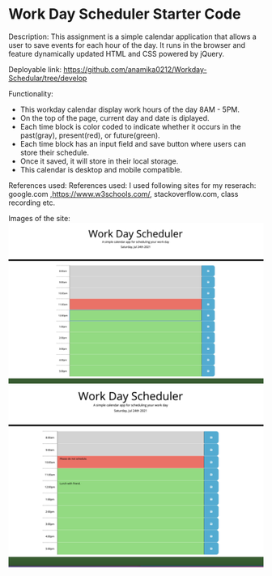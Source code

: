 # Work Day Scheduler Starter Code

Description:
This assignment is a simple calendar application that allows a user to save events for each hour of the day. 
It runs in the browser and feature dynamically updated HTML and CSS powered by jQuery.

Deployable link: https://github.com/anamika0212/Workday-Schedular/tree/develop

Functionality:
- This workday calendar display work hours of the day 8AM - 5PM.
- On the top of the page, current day and date is diplayed.
- Each time block is color coded to indicate whether it occurs in the past(gray), present(red), or future(green).
- Each time block has an input field and save button where users can store their schedule.
- Once it saved, it will store in their local storage.
- This calendar is desktop and mobile compatible.

References used:
References used: I used following sites for my reserach: google.com ,https://www.w3schools.com/, stackoverflow.com, class recording etc.

Images of the site:
![Empty State](Develop/images/empty-state.png?raw=true "Empty State")
![Scheduled Meetings](Develop/images/scheduled-meeting.png?raw=true "Scheduled Meetings")